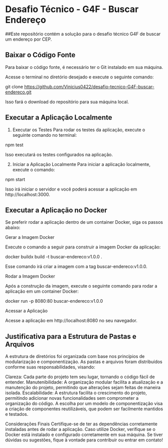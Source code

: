 # Desafio Técnico - G4F - Buscar Endereço
##Este repositório contém a solução para o desafio técnico G4F de buscar um endereço por CEP.

## Baixar o Código Fonte
Para baixar o código fonte, é necessário ter o Git instalado em sua máquina.

Acesse o terminal no diretório desejado e execute o seguinte comando:

git clone https://github.com/Vinicius0422/desafio-tecnico-G4F-buscar-endereco.git

Isso fará o download do repositório para sua máquina local.

## Executar a Aplicação Localmente

1. Executar os Testes
Para rodar os testes da aplicação, execute o seguinte comando no terminal:

npm test

Isso executará os testes configurados na aplicação.

2. Iniciar a Aplicação Localmente
Para iniciar a aplicação localmente, execute o comando:

npm start

Isso irá iniciar o servidor e você poderá acessar a aplicação em http://localhost:3000.

## Executar a Aplicação no Docker
Se preferir rodar a aplicação dentro de um container Docker, siga os passos abaixo:

Gerar a Imagem Docker

Execute o comando a seguir para construir a imagem Docker da aplicação:

docker buildx build -t buscar-endereco:v1.0.0 .

Esse comando irá criar a imagem com a tag buscar-endereco:v1.0.0.

Rodar a Imagem Docker

Após a construção da imagem, execute o seguinte comando para rodar a aplicação em um container Docker:

docker run -p 8080:80 buscar-endereco:v1.0.0

Acessar a Aplicação

Acesse a aplicação em http://localhost:8080 no seu navegador.

## Justificativa para a Estrutura de Pastas e Arquivos
A estrutura de diretórios foi organizada com base nos princípios de modularização e componentização. As pastas e arquivos foram distribuídos conforme suas responsabilidades, visando:

Clareza: Cada parte do projeto tem seu lugar, tornando o código fácil de entender.
Manutenibilidade: A organização modular facilita a atualização e a manutenção do projeto, permitindo que alterações sejam feitas de maneira isolada.
Escalabilidade: A estrutura facilita o crescimento do projeto, permitindo adicionar novas funcionalidades sem comprometer a organização do código.
A escolha por um modelo de componentização visa a criação de componentes reutilizáveis, que podem ser facilmente mantidos e testados.

Considerações Finais
Certifique-se de ter as dependências corretamente instaladas antes de rodar a aplicação.
Caso utilize Docker, verifique se o Docker está instalado e configurado corretamente em sua máquina.
Se tiver dúvidas ou sugestões, fique à vontade para contribuir ou entrar em contato!